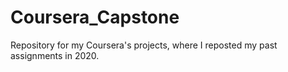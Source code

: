 # Coursera_Capstone
Repository for my Coursera's projects, where I reposted my past assignments in 2020.
